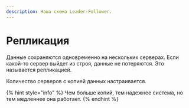 ```yaml
---
description: Наша схема Leader-Follower.
---
```


# Репликация

Данные сохраняются одновременно на нескольких серверах. Если какой-то сервер выйдет из строя, данные не потеряются. Это называется репликацией.

Количество серверов с копией данных настраивается. 

{% hint style="info" %}
Чем больше копий, тем надежнее система, но тем медленнее она работает.
{% endhint %}



